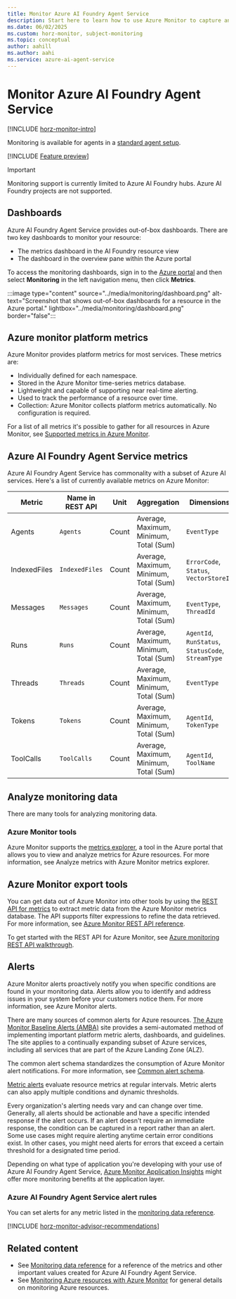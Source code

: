 ```yaml
---
title: Monitor Azure AI Foundry Agent Service
description: Start here to learn how to use Azure Monitor to capture and analyze metrics for your Azure AI Foundry Agent Service.
ms.date: 06/02/2025
ms.custom: horz-monitor, subject-monitoring
ms.topic: conceptual
author: aahill
ms.author: aahi
ms.service: azure-ai-agent-service
---
```


# Monitor Azure AI Foundry Agent Service

[!INCLUDE [horz-monitor-intro](~/reusable-content/ce-skilling/azure/includes/azure-monitor/horizontals/horz-monitor-intro.md)]

Monitoring is available for agents in a [standard agent setup](../concepts/standard-agent-setup.md).

[!INCLUDE [Feature preview](https://github.com/MicrosoftDocs/azure-ai-docs/blob/main/articles/ai-foundry/openai/includes/preview-feature.md)]

> [!IMPORTANT]
> Monitoring support is currently limited to Azure AI Foundry hubs. Azure AI Foundry projects are not supported.

## Dashboards

Azure AI Foundry Agent Service provides out-of-box dashboards. There are two key dashboards to monitor your resource: 

- The metrics dashboard in the AI Foundry resource view 
- The dashboard in the overview pane within the Azure portal 

To access the monitoring dashboards, sign in to the [Azure portal](https://portal.azure.com) and then select **Monitoring** in the left navigation menu, then click **Metrics**.


:::image type="content" source="../media/monitoring/dashboard.png" alt-text="Screenshot that shows out-of-box dashboards for a resource in the Azure portal." lightbox="../media/monitoring/dashboard.png" border="false":::

## Azure monitor platform metrics

Azure Monitor provides platform metrics for most services. These metrics are:

* Individually defined for each namespace.
* Stored in the Azure Monitor time-series metrics database.
* Lightweight and capable of supporting near real-time alerting.
* Used to track the performance of a resource over time.
* Collection: Azure Monitor collects platform metrics automatically. No configuration is required.

For a list of all metrics it's possible to gather for all resources in Azure Monitor, see [Supported metrics in Azure Monitor](/azure/azure-monitor/platform/metrics-supported).

## Azure AI Foundry Agent Service metrics
Azure AI Foundry Agent Service has commonality with a subset of Azure AI services. Here's a list of currently available metrics on Azure Monitor:

| **Metric**      | **Name in REST API** | **Unit** | **Aggregation**                            | **Dimensions**                                         | **Time Grains** | **DS Export** |
|-----------------|----------------------|----------|--------------------------------------------|--------------------------------------------------------|-----------------|---------------|
| Agents          | `Agents`             | Count    | Average, Maximum, Minimum, Total (Sum)     | `EventType`                                            | PT1M            | No            |
| IndexedFiles    | `IndexedFiles`       | Count    | Average, Maximum, Minimum, Total (Sum)     | `ErrorCode`, `Status`, `VectorStoreId`                | PT1M            | No            |
| Messages        | `Messages`           | Count    | Average, Maximum, Minimum, Total (Sum)     | `EventType`, `ThreadId`                               | PT1M            | No            |
| Runs            | `Runs`               | Count    | Average, Maximum, Minimum, Total (Sum)     | `AgentId`, `RunStatus`, `StatusCode`, `StreamType`    | PT1M            | No            |
| Threads         | `Threads`            | Count    | Average, Maximum, Minimum, Total (Sum)     | `EventType`                                            | PT1M            | No            |
| Tokens          | `Tokens`             | Count    | Average, Maximum, Minimum, Total (Sum)     | `AgentId`, `TokenType`                                | PT1M            | No            |
| ToolCalls       | `ToolCalls`          | Count    | Average, Maximum, Minimum, Total (Sum)     | `AgentId`, `ToolName`                                 | PT1M            | No            |



## Analyze monitoring data

There are many tools for analyzing monitoring data.

### Azure Monitor tools

Azure Monitor supports the [metrics explorer](/azure/azure-monitor/essentials/metrics-getting-started), a tool in the Azure portal that allows you to view and analyze metrics for Azure resources. For more information, see Analyze metrics with Azure Monitor metrics explorer.

## Azure Monitor export tools

You can get data out of Azure Monitor into other tools by using the [REST API for metrics](/rest/api/monitor/operation-groups) to extract metric data from the Azure Monitor metrics database. The API supports filter expressions to refine the data retrieved. For more information, see [Azure Monitor REST API reference](/rest/api/monitor/filter-syntax).

To get started with the REST API for Azure Monitor, see [Azure monitoring REST API walkthrough](/azure/azure-monitor/essentials/rest-api-walkthrough).

## Alerts

Azure Monitor alerts proactively notify you when specific conditions are found in your monitoring data. Alerts allow you to identify and address issues in your system before your customers notice them. For more information, see Azure Monitor alerts.

There are many sources of common alerts for Azure resources. [The Azure Monitor Baseline Alerts (AMBA)](https://aka.ms/amba) site provides a semi-automated method of implementing important platform metric alerts, dashboards, and guidelines. The site applies to a continually expanding subset of Azure services, including all services that are part of the Azure Landing Zone (ALZ).

The common alert schema standardizes the consumption of Azure Monitor alert notifications. For more information, see [Common alert schema](/azure/azure-monitor/alerts/alerts-common-schema).

[Metric alerts](/azure/azure-monitor/alerts/alerts-types#metric-alerts) evaluate resource metrics at regular intervals. Metric alerts can also apply multiple conditions and dynamic thresholds.

Every organization's alerting needs vary and can change over time. Generally, all alerts should be actionable and have a specific intended response if the alert occurs. If an alert doesn't require an immediate response, the condition can be captured in a report rather than an alert. Some use cases might require alerting anytime certain error conditions exist. In other cases, you might need alerts for errors that exceed a certain threshold for a designated time period.

Depending on what type of application you're developing with your use of Azure AI Foundry Agent Service, [Azure Monitor Application Insights](/azure/azure-monitor/overview) might offer more monitoring benefits at the application layer.

### Azure AI Foundry Agent Service alert rules

You can set alerts for any metric listed in the [monitoring data reference](../reference/monitor-service.md).

[!INCLUDE [horz-monitor-advisor-recommendations](~/reusable-content/ce-skilling/azure/includes/azure-monitor/horizontals/horz-monitor-advisor-recommendations.md)]

## Related content

- See [Monitoring data reference](../reference/monitor-service.md) for a reference of the metrics and other important values created for Azure AI Foundry Agent Service.
- See [Monitoring Azure resources with Azure Monitor](/azure/azure-monitor/essentials/monitor-azure-resource) for general details on monitoring Azure resources.
